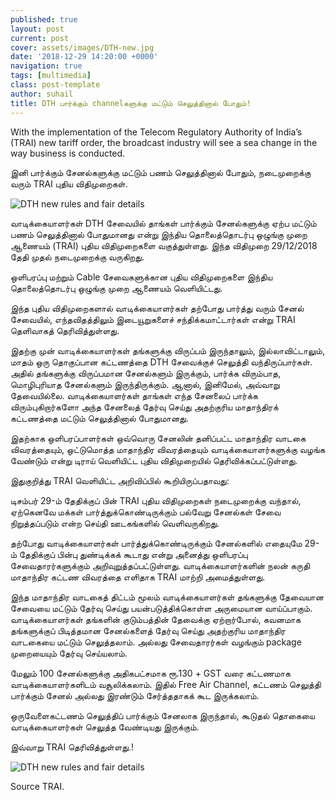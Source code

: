 ```yaml
---
published: true
layout: post
current: post
cover: assets/images/DTH-new.jpg
date: '2018-12-29 14:20:00 +0000'
navigation: true
tags: [multimedia]
class: post-template
author: suhail
title: DTH பார்க்கும் channelகளுக்கு மட்டும் செலுத்தினால் போதும்!
---
```


With the implementation of the Telecom Regulatory Authority of India’s (TRAI) new tariff order, the broadcast industry will see a sea change in the way business is conducted.

இனி பார்க்கும் சேனல்களுக்கு மட்டும் பணம் செலுத்தினால் போதும், நடைமுறைக்கு வரும் TRAI புதிய விதிமுறைகள்.

<p><img src="https://techlanka.lk/assets/images/dth-videocon-tv.jpg" alt="DTH new rules and fair details" /></p>

வாடிக்கையாளர்கள் DTH சேவையில் தாங்கள் பார்க்கும் சேனல்களுக்கு ஏற்ப மட்டும் பணம் செலுத்தினால் போதுமானது என்று இந்திய தொலைத்தொடர்பு ஒழுங்கு முறை ஆணையம் (TRAI) புதிய விதிமுறைகளை வகுத்துள்ளது. இந்த விதிமுறை 29/12/2018 தேதி முதல் நடைமுறைக்கு வருகிறது.

ஒளிபரப்பு மற்றும் Cable சேவைகளுக்கான புதிய விதிமுறைகளை இந்திய தொலைத்தொடர்பு ஒழுங்கு முறை ஆணையம் வெளியிட்டது.

இந்த புதிய விதிமுறைகளால் வாடிக்கையாளர்கள் தற்போது பார்த்து வரும் சேனல் சேவையில், எந்தவிதத்திலும் இடையூறுகளைச் சந்திக்கமாட்டார்கள் என்று TRAI தெளிவாகத் தெரிவித்துள்ளது.

இதற்கு முன் வாடிக்கையாளர்கள் தங்களுக்கு விருப்பம் இருந்தாலும், இல்லாவிட்டாலும், மாதம் ஒரு தொகுப்பான கட்டணத்தை DTH சேவைக்குச் செலுத்தி வந்திருப்பார்கள். அதில் தங்களுக்கு விருப்பமான சேனல்களும் இருக்கும், பார்க்க விரும்பாத, மொழிபுரியாத சேனல்களும் இருந்திருக்கும். ஆனால், இனிமேல், அவ்வாறு தேவையில்லை. வாடிக்கையாளர்கள் தாங்கள் எந்த சேனலைப் பார்க்க விரும்புகிறார்களோ அந்த சேனலைத் தேர்வு செய்து அதற்குரிய மாதாந்திரக் கட்டணத்தை மட்டும் செலுத்தினால் போதுமானது.

இதற்காக ஒளிபரப்பாளர்கள் ஒவ்வொரு சேனலின் தனிப்பட்ட மாதாந்திர வாடகை விவரத்தையும், ஒட்டுமொத்த மாதாந்திர விவரத்தையும் வாடிக்கையாளர்களுக்கு வழங்க வேண்டும் என்று டிராய் வெளியிட்ட புதிய விதிமுறையில் தெரிவிக்கப்பட்டுள்ளது.


இதுகுறித்து TRAI வெளியிட்ட அறிவிப்பில் கூறியிருப்பதாவது:

டிசம்பர் 29-ம் தேதிக்குப் பின் TRAI புதிய விதிமுறைகள் நடைமுறைக்கு வந்தால், ஏற்கெனவே மக்கள் பார்த்துக்கொண்டிருக்கும் பல்வேறு சேனல்கள் சேவை நிறுத்தப்படும் என்ற செய்தி ஊடகங்களில் வெளிவருகிறது.

தற்போது வாடிக்கையாளர்கள் பார்த்துக்கொண்டிருக்கும் சேனல்களில் எதையுமே 29-ம் தேதிக்குப் பின்பு துண்டிக்கக் கூடாது என்று அனைத்து ஒளிபரப்பு சேவைதாரர்களுக்கும் அறிவுறுத்தப்பட்டுள்ளது. வாடிக்கையாளர்களின் நலன் கருதி மாதாந்திர கட்டண விவரத்தை எளிதாக TRAI மாற்றி அமைத்துள்ளது.

இந்த மாதாந்திர வாடகைத் திட்டம் மூலம் வாடிக்கையாளர்கள் தங்களுக்கு தேவையான சேவையை மட்டும் தேர்வு செய்து பயன்படுத்திக்கொள்ள அருமையான வாய்ப்பாகும். வாடிக்கையாளர்கள் தங்களின் குடும்பத்தின் தேவைக்கு ஏற்றார்போல், கவனமாக தங்களுக்குப் பிடித்தமான சேனல்களைத் தேர்வு செய்து அதற்குரிய மாதாந்திர வாடகையை மட்டும் செலுத்தலாம். அல்லது சேவைதாரர்கள் வழங்கும் package முறையையும் தேர்வு செய்யலாம்.

மேலும் 100 சேனல்களுக்கு அதிகபட்சமாக ரூ.130 + GST வரை கட்டணமாக வாடிக்கையாளர்களிடம் வசூலிக்கலாம். இதில் Free Air Channel, கட்டணம் செலுத்தி பார்க்கும் சேனல் அல்லது இரண்டும் சேர்த்ததாகக் கூட இருக்கலாம்.

ஒருவேளைகட்டணம் செலுத்திப் பார்க்கும் சேனலாக இருந்தால், கூடுதல் தொகையை வாடிக்கையாளர்கள் செலுத்த வேண்டியது இருக்கும்.

இவ்வாறு TRAI தெரிவித்துள்ளது.!

<p><img src="https://techlanka.lk/assets/images/DTH-new-1.jpeg" alt="DTH new rules and fair details" /></p>

Source TRAI.
